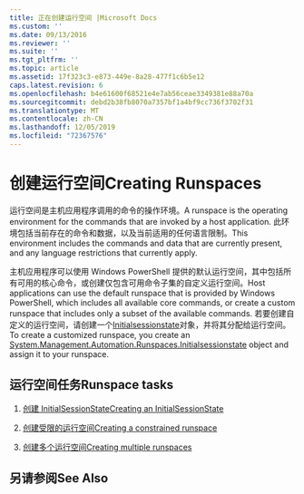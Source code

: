 ```yaml
---
title: 正在创建运行空间 |Microsoft Docs
ms.custom: ''
ms.date: 09/13/2016
ms.reviewer: ''
ms.suite: ''
ms.tgt_pltfrm: ''
ms.topic: article
ms.assetid: 17f323c3-e873-449e-8a28-477f1c6b5e12
caps.latest.revision: 6
ms.openlocfilehash: b4e61600f68521e4e7ab56ceae3349381e88a70a
ms.sourcegitcommit: debd2b38fb8070a7357bf1a4bf9cc736f3702f31
ms.translationtype: MT
ms.contentlocale: zh-CN
ms.lasthandoff: 12/05/2019
ms.locfileid: "72367576"
---
```

# <a name="creating-runspaces"></a><span data-ttu-id="50fd9-102">创建运行空间</span><span class="sxs-lookup"><span data-stu-id="50fd9-102">Creating Runspaces</span></span>

<span data-ttu-id="50fd9-103">运行空间是主机应用程序调用的命令的操作环境。</span><span class="sxs-lookup"><span data-stu-id="50fd9-103">A runspace is the operating environment for the commands that are invoked by a host application.</span></span> <span data-ttu-id="50fd9-104">此环境包括当前存在的命令和数据，以及当前适用的任何语言限制。</span><span class="sxs-lookup"><span data-stu-id="50fd9-104">This environment includes the commands and data that are currently present, and any language restrictions that currently apply.</span></span>

 <span data-ttu-id="50fd9-105">主机应用程序可以使用 Windows PowerShell 提供的默认运行空间，其中包括所有可用的核心命令，或创建仅包含可用命令子集的自定义运行空间。</span><span class="sxs-lookup"><span data-stu-id="50fd9-105">Host applications can use the default runspace that is provided by Windows PowerShell, which includes all available core commands, or create a custom runspace that includes only a subset of the available commands.</span></span> <span data-ttu-id="50fd9-106">若要创建自定义的运行空间，请创建一个[Initialsessionstate](/dotnet/api/System.Management.Automation.Runspaces.InitialSessionState)对象，并将其分配给运行空间。</span><span class="sxs-lookup"><span data-stu-id="50fd9-106">To create a customized runspace, you create an [System.Management.Automation.Runspaces.Initialsessionstate](/dotnet/api/System.Management.Automation.Runspaces.InitialSessionState) object and assign it to your runspace.</span></span>

## <a name="runspace-tasks"></a><span data-ttu-id="50fd9-107">运行空间任务</span><span class="sxs-lookup"><span data-stu-id="50fd9-107">Runspace tasks</span></span>

1. [<span data-ttu-id="50fd9-108">创建 InitialSessionState</span><span class="sxs-lookup"><span data-stu-id="50fd9-108">Creating an InitialSessionState</span></span>](./creating-an-initialsessionstate.md)

2. [<span data-ttu-id="50fd9-109">创建受限的运行空间</span><span class="sxs-lookup"><span data-stu-id="50fd9-109">Creating a constrained runspace</span></span>](./creating-a-constrained-runspace.md)

3. [<span data-ttu-id="50fd9-110">创建多个运行空间</span><span class="sxs-lookup"><span data-stu-id="50fd9-110">Creating multiple runspaces</span></span>](./creating-multiple-runspaces.md)

## <a name="see-also"></a><span data-ttu-id="50fd9-111">另请参阅</span><span class="sxs-lookup"><span data-stu-id="50fd9-111">See Also</span></span>
